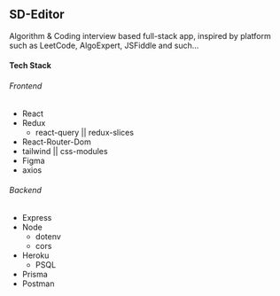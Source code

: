 ## SD-Editor
Algorithm &amp; Coding interview based full-stack app, inspired by platform such as LeetCode, AlgoExpert, JSFiddle and such...

#### Tech Stack

###### Frontend

* React
* Redux
  * react-query || redux-slices
* React-Router-Dom
* tailwind || css-modules
* Figma
* axios

###### Backend

* Express
* Node  
  * dotenv
  * cors
* Heroku
  * PSQL
* Prisma
* Postman


